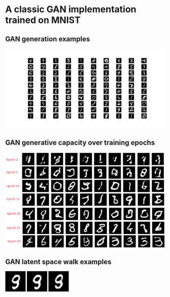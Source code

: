 # A classic GAN implementation trained on MNIST

## GAN generation examples
![GAN Examples](assets/GAN/gan_examples.png)

## GAN generative capacity over training epochs

![GAN Evolution](assets/GAN/gan_evolution.png)

## GAN latent space walk examples

![Random Walk #1](assets/GAN/gan_random_walk_1.gif) ![Random Walk #2](assets/GAN/gan_random_walk_2.gif) ![Random Walk #3](assets/GAN/gan_random_walk_3.gif)
